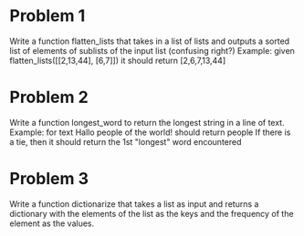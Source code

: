 # Problem 1
Write a function flatten_lists that takes in a list of lists and outputs a sorted list of elements of sublists of the input list (confusing right?)
Example: given flatten_lists([[2,13,44], [6,7]]) it should return [2,6,7,13,44]

# Problem 2
Write a function longest_word to return the longest string in a line of text.
Example: for text Hallo people of the world! should return people
If there is a tie, then it should return the 1st "longest" word encountered

# Problem 3
Write a function dictionarize that takes a list as input and returns a dictionary with the elements of the list as the keys and the frequency of the element as the values. 